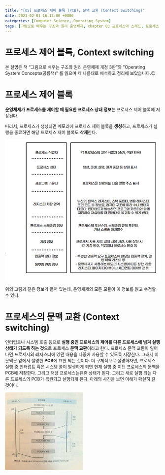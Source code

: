 ```yaml
---
title: "[OS] 프로세스 제어 블록 (PCB), 문맥 교환 (Context Switching)"
date: 2021-02-01 16:13:00 +0800
categories: [Computer Science, Operating System]
tags: [그림으로 배우는 구조와 원리 운영체제, chapter 03 프로세스와 스레드, 프로세스 제어블록, PCB, 문맥교환, context switching, 공룡책, Operating System Concepts] 
---
```




# 프로세스 제어 블록, Context switching

본 설명은 책 “그림으로 배우는 구조와 원리 운영체제 개정 3판”와 "Operating System Concepts(공룡책)" 를 읽으며 제 나름대로 해석하고 정리해 보았습니다.😉

# 프로세스 제어 블록

**운영체제가 프로세스를 제어할 때 필요한 프로세스 상태 정보**는 프로세스 제어 블록에 저장된다.

따라서, 프로세스가 생성되면 메모리에 프로세스 제어 블록을 **생성**하고, 프로세스가 실행을 종료하면 해당 프로세스 제어 블록도 **삭제**한다. 

![Untitled](\assets\img\pcb\Untitled.png)

위의 그림과 같은 정보가 들어 있는데, 운영체제의 모든 모듈이 이 정보를 읽고 수정할 수 있다.

# 프로세스의 문맥 교환 (Context switching)

인터럽트나 시스템 호출 등으로 **실행 중인 프로세스의 제어를 다른 프로세스에 넘겨 실행 상태가 되도록 하는 것**으로 프로세스 **문맥 교환**이라고 한다. 프로세스 문맥 교환이 일어나면 프로세서의 레지스터에 있던 내용을 나중에 사용할 수 있도록 저장한다. 그래서 이 문맥은 앞에서 설명한 **PCB**에 표현 되는 것이다. 더 구체적으로 설명하자면, 프로세스 실행 중 인터럽트 혹은 시스템 콜이 발생하게 되면 현재 실행 중 이던 프로세스의 문맥을 PCB에 저장한다. 그리고  해당 프로세스는유휴 상태가 된다. 그리고 새로 실행 되는 다른 프로세스의 PCB가 복원되고 실행되게 된다. 아래의 사진을 보면 이해가 확실히 갈 것이다.

<img src="\assets\img\pcb\KakaoTalk_20210216_143713190.jpg" alt="KakaoTalk_20210216_143713190" style="width:50%; height:50%;" />